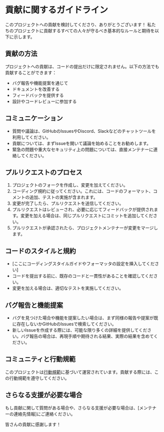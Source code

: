 # 貢献に関するガイドライン

このプロジェクトへの貢献を検討してくださり、ありがとうございます！
私たちのプロジェクトに貢献するすべての人々が守るべき基本的なルールと期待を以下に示します。

## 貢献の方法

プロジェクトへの貢献は、コードの提出だけに限定されません。以下の方法でも貢献することができます：

- バグ報告や機能提案を通じて
- ドキュメントを改善する
- フィードバックを提供する
- 設計やコードレビューに参加する

## コミュニケーション

- 質問や議論は、GitHubのIssuesやDiscord、Slackなどのチャットツールを利用してください。
- 貢献については、まずIssueを開いて議論を始めることをお勧めします。
- 緊急の問題や重大なセキュリティ上の問題については、直接メンテナーに連絡してください。

## プルリクエストのプロセス

1. プロジェクトのフォークを作成し、変更を加えてください。
2. コーディング規約に従ってください。これには、コードのフォーマット、コメントの追加、テストの実施が含まれます。
3. 変更が完了したら、プルリクエストを送信してください。
4. プルリクエストはレビューされ、必要に応じてフィードバックが提供されます。変更を加える場合は、同じプルリクエストにコミットを追加してください。
5. プルリクエストが承認されたら、プロジェクトメンテナーが変更をマージします。

## コードのスタイルと規約

- [ここにコーディングスタイルガイドやフォーマッタの設定を挿入してください]
- コードを提出する前に、既存のコードと一貫性があることを確認してください。
- 変更を加える場合は、適切なテストを実施してください。

## バグ報告と機能提案

- バグを見つけた場合や機能を提案したい場合は、まず同様の報告や提案が既に存在しないかGitHubのIssuesで検索してください。
- 新しいIssueを作成する際には、可能な限り多くの詳細を提供してください。バグ報告の場合は、再現手順や期待される結果、実際の結果を含めてください。

## コミュニティと行動規範

このプロジェクトは[行動規範](CODE_OF_CONDUCT.md)に基づいて運営されています。貢献する際には、この行動規範を遵守してください。

## さらなる支援が必要な場合

もし貢献に関して質問がある場合や、さらなる支援が必要な場合は、[メンテナーの連絡先情報]にご連絡ください。

皆さんの貢献に感謝します！
